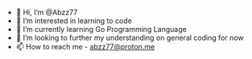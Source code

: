 - 👋 Hi, I’m @Abzz77
- 👀 I’m interested in learning to code
- 🌱 I’m currently learning Go Programming Language
- 💞️ I’m looking to further my understanding on general coding for now
- 📫 How to reach me - abzz77@proton.me

<!---
Abzz77/Abzz77 is a ✨ special ✨ repository because its `README.md` (this file) appears on your GitHub profile.
You can click the Preview link to take a look at your changes.
--->
